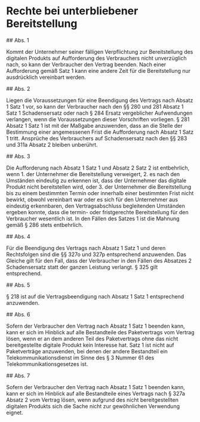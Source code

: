 # Rechte bei unterbliebener Bereitstellung



\#\# Abs. 1

 Kommt der Unternehmer seiner fälligen Verpflichtung zur Bereitstellung des digitalen Produkts auf Aufforderung des Verbrauchers nicht unverzüglich nach, so kann der Verbraucher den Vertrag beenden. Nach einer Aufforderung gemäß Satz 1 kann eine andere Zeit für die Bereitstellung nur ausdrücklich vereinbart werden.

\#\# Abs. 2

 Liegen die Voraussetzungen für eine Beendigung des Vertrags nach Absatz 1 Satz 1 vor, so kann der Verbraucher nach den §§ 280 und 281 Absatz 1 Satz 1 Schadensersatz oder nach § 284 Ersatz vergeblicher Aufwendungen verlangen, wenn die Voraussetzungen dieser Vorschriften vorliegen. § 281 Absatz 1 Satz 1 ist mit der Maßgabe anzuwenden, dass an die Stelle der Bestimmung einer angemessenen Frist die Aufforderung nach Absatz 1 Satz 1 tritt. Ansprüche des Verbrauchers auf Schadensersatz nach den §§ 283 und 311a Absatz 2 bleiben unberührt.

\#\# Abs. 3

 Die Aufforderung nach Absatz 1 Satz 1 und Absatz 2 Satz 2 ist entbehrlich, wenn  1\.
 der Unternehmer die Bereitstellung verweigert,
 2\.
 es nach den Umständen eindeutig zu erkennen ist, dass der Unternehmer das digitale Produkt nicht bereitstellen wird, oder
 3\.
 der Unternehmer die Bereitstellung bis zu einem bestimmten Termin oder innerhalb einer bestimmten Frist nicht bewirkt, obwohl vereinbart war oder es sich für den Unternehmer aus eindeutig erkennbaren, den Vertragsabschluss begleitenden Umständen ergeben konnte, dass die termin\- oder fristgerechte Bereitstellung für den Verbraucher wesentlich ist.
In den Fällen des Satzes 1 ist die Mahnung gemäß § 286 stets entbehrlich.

\#\# Abs. 4

 Für die Beendigung des Vertrags nach Absatz 1 Satz 1 und deren Rechtsfolgen sind die §§ 327o und 327p entsprechend anzuwenden. Das Gleiche gilt für den Fall, dass der Verbraucher in den Fällen des Absatzes 2 Schadensersatz statt der ganzen Leistung verlangt. § 325 gilt entsprechend.

\#\# Abs. 5

 § 218 ist auf die Vertragsbeendigung nach Absatz 1 Satz 1 entsprechend anzuwenden.

\#\# Abs. 6

 Sofern der Verbraucher den Vertrag nach Absatz 1 Satz 1 beenden kann, kann er sich im Hinblick auf alle Bestandteile des Paketvertrags vom Vertrag lösen, wenn er an dem anderen Teil des Paketvertrags ohne das nicht bereitgestellte digitale Produkt kein Interesse hat. Satz 1 ist nicht auf Paketverträge anzuwenden, bei denen der andere Bestandteil ein Telekommunikationsdienst im Sinne des § 3 Nummer 61 des Telekommunikationsgesetzes ist.

\#\# Abs. 7

 Sofern der Verbraucher den Vertrag nach Absatz 1 Satz 1 beenden kann, kann er sich im Hinblick auf alle Bestandteile eines Vertrags nach § 327a Absatz 2 vom Vertrag lösen, wenn aufgrund des nicht bereitgestellten digitalen Produkts sich die Sache nicht zur gewöhnlichen Verwendung eignet. 

